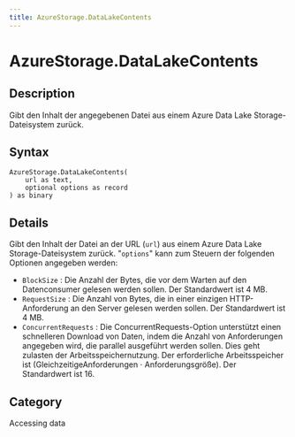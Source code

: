 ```yaml
---
title: AzureStorage.DataLakeContents
---
```


# AzureStorage.DataLakeContents


## Description

Gibt den Inhalt der angegebenen Datei aus einem Azure Data Lake Storage-Dateisystem zurück.


## Syntax

```powerquery
AzureStorage.DataLakeContents(
    url as text,
    optional options as record
) as binary
```


## Details

Gibt den Inhalt der Datei an der URL (<code>url</code>) aus einem Azure Data Lake Storage-Dateisystem zurück. "<code>options</code>" kann zum Steuern der folgenden Optionen angegeben werden:    <ul><li><code>BlockSize</code> : Die Anzahl der Bytes, die vor dem Warten auf den Datenconsumer gelesen werden sollen. Der Standardwert ist 4 MB.</li><li><code>RequestSize</code> : Die Anzahl von Bytes, die in einer einzigen HTTP-Anforderung an den Server gelesen werden sollen. Der Standardwert ist 4 MB.</li><li><code>ConcurrentRequests</code> : Die ConcurrentRequests-Option unterst&#252;tzt einen schnelleren Download von Daten, indem die Anzahl von Anforderungen angegeben wird, die parallel ausgef&#252;hrt werden sollen. Dies geht zulasten der Arbeitsspeichernutzung. Der erforderliche Arbeitsspeicher ist (GleichzeitigeAnforderungen ⋅ Anforderungsgr&#246;&#223;e). Der Standardwert ist 16.</li></ul>



## Category
Accessing data

